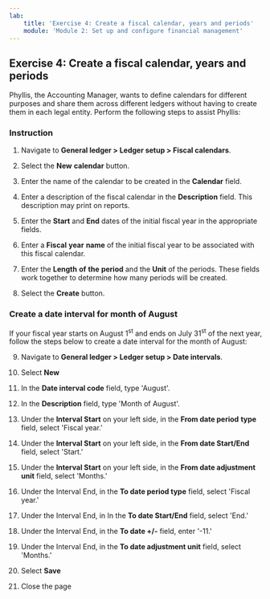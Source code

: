 ```yaml
---
lab:
    title: 'Exercise 4: Create a fiscal calendar, years and periods'
    module: 'Module 2: Set up and configure financial management'
---
```


## Exercise 4: Create a fiscal calendar, years and periods

Phyllis, the Accounting Manager, wants to define calendars for different purposes and share them across different ledgers without having to create them in each legal entity. Perform the following steps to assist Phyllis:

### Instruction



1. Navigate to **General ledger &gt; Ledger setup &gt; Fiscal calendars**.

2. Select the **N****e****w** **cale****n****dar** button.

3. Enter the name of the calendar to be created in the **Calendar** field.

4. Enter a description of the fiscal calendar in the **Descr****i****ption** field. This description may print on reports.


5. Enter the **Start** and **End** dates of the initial fiscal year in the appropriate fields.


6. Enter a **Fiscal** **year** **na****m****e** of the initial fiscal year to be associated with this fiscal calendar.


7. Enter the **Length** **of** **the** **period** and the **Unit** of the periods. These fields work together to determine how many periods will be created.


8. Select the **Cr****ea****te** button.


### Create a date interval for month of August

If your fiscal year starts on August 1<sup data-htmlnode="">st</sup> and ends on July 31<sup data-htmlnode="">st</sup> of the next year, follow the steps below to create a date interval for the month of August:

9. Navigate to **General ledger &gt; Ledger setup &gt; Date intervals**.

10. Select **New**

11. In the **Date interval code** field, type 'August'.

12. In the **Description** field, type 'Month of August'.

13. Under the **Interval Start** on your left side, in the **From date period** **type** field, select 'Fiscal year.'

14. Under the **Interval Start** on your left side, in the **From date Start/End** field, select 'Start.'

15. Under the **Interval Start** on your left side, in the **From date adjustment unit** field, select 'Months.'

16. Under the Interval End, in the **To date period type** field, select 'Fiscal year.'

17. Under the Interval End, in In the **To date Start/End** field, select 'End.'

18. Under the Interval End, in the **To date +/-** field, enter '-11.'

19. Under the Interval End, in the **To date adjustment unit** field, select 'Months.'

20. Select **Save**

21. Close the page

 
